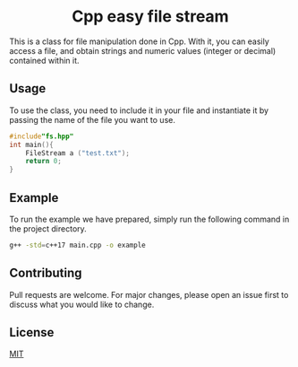 <div align="center"> 

# Cpp easy file stream
</div>

This is a class for file manipulation done in Cpp. With it, you can easily access a file, and obtain strings and numeric values (integer or decimal) contained within it.

## Usage
To use the class, you need to include it in your file and instantiate it by passing the name of the file you want to use.

```cpp
#include"fs.hpp"
int main(){
    FileStream a ("test.txt");
    return 0;
}
```

## Example

To run the example we have prepared, simply run the following command in the project directory.

```bash
g++ -std=c++17 main.cpp -o example  
```

## Contributing
Pull requests are welcome. For major changes, please open an issue first to discuss what you would like to change.

## License
[MIT](https://choosealicense.com/licenses/mit/)